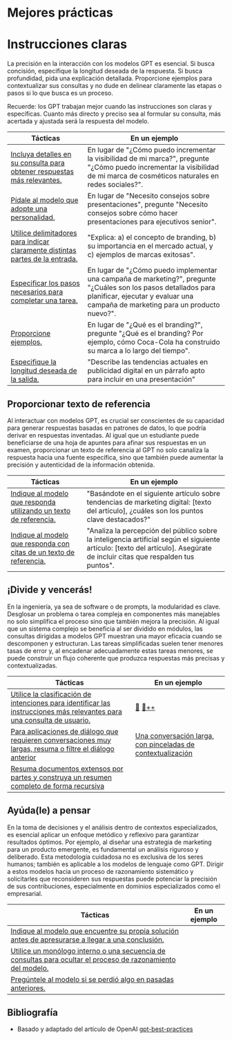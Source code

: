 # Mejores prácticas

# Instrucciones claras

La precisión en la interacción con los modelos GPT es esencial. Si busca concisión, especifique la longitud deseada de la respuesta. Si busca profundidad, pida una explicación detallada. Proporcione ejemplos para contextualizar sus consultas y no dude en delinear claramente las etapas o pasos si lo que busca es un proceso. 

Recuerde: los GPT trabajan mejor cuando las instrucciones son claras y específicas. Cuanto más directo y preciso sea al formular su consulta, más acertada y ajustada será la respuesta del modelo.

|Tácticas|En un ejemplo|
|-|-|
[Incluya detalles en su consulta para obtener respuestas más relevantes.](incluyaDetalles.md)|En lugar de "¿Cómo puedo incrementar la visibilidad de mi marca?", pregunte "¿Cómo puedo incrementar la visibilidad de mi marca de cosméticos naturales en redes sociales?".
[Pídale al modelo que adopte una personalidad.](adoptarPersonalidad.md)|En lugar de "Necesito consejos sobre presentaciones", pregunte "Necesito consejos sobre cómo hacer presentaciones para ejecutivos senior".
[Utilice delimitadores para indicar claramente distintas partes de la entrada.](useDelimitadores.md)|"Explica: a) el concepto de branding, b) su importancia en el mercado actual, y c) ejemplos de marcas exitosas".
[Especificar los pasos necesarios para completar una tarea.](especificarPasos.md)|En lugar de "¿Cómo puedo implementar una campaña de marketing?", pregunte "¿Cuáles son los pasos detallados para planificar, ejecutar y evaluar una campaña de marketing para un producto nuevo?".
[Proporcione ejemplos.](proporcioneEjemplos.md)|En lugar de "¿Qué es el branding?", pregunte "¿Qué es el branding? Por ejemplo, cómo Coca-Cola ha construido su marca a lo largo del tiempo".
[Especifique la longitud deseada de la salida.](expliciteLongitudRespuesta.md)|"Describe las tendencias actuales en publicidad digital en un párrafo apto para incluir en una presentación"

## Proporcionar texto de referencia

Al interactuar con modelos GPT, es crucial ser conscientes de su capacidad para generar respuestas basadas en patrones de datos, lo que podría derivar en respuestas inventadas. Al igual que un estudiante puede beneficiarse de una hoja de apuntes para afinar sus respuestas en un examen, proporcionar un texto de referencia al GPT no solo canaliza la respuesta hacia una fuente específica, sino que también puede aumentar la precisión y autenticidad de la información obtenida.

|Tácticas|En un ejemplo|
|-|-|
[Indique al modelo que responda utilizando un texto de referencia.](usoTextoReferencia.md)|"Basándote en el siguiente artículo sobre tendencias de marketing digital: [texto del artículo], ¿cuáles son los puntos clave destacados?"
[Indique al modelo que responda con citas de un texto de referencia.](pideReferencias.md)|"Analiza la percepción del público sobre la inteligencia artificial según el siguiente artículo: [texto del artículo]. Asegúrate de incluir citas que respalden tus puntos".

## ¡Divide y vencerás!

En la ingeniería, ya sea de software o de prompts, la modularidad es clave. Desglosar un problema o tarea compleja en componentes más manejables no solo simplifica el proceso sino que también mejora la precisión. Al igual que un sistema complejo se beneficia al ser dividido en módulos, las consultas dirigidas a modelos GPT muestran una mayor eficacia cuando se descomponen y estructuran. Las tareas simplificadas suelen tener menores tasas de error y, al encadenar adecuadamente estas tareas menores, se puede construir un flujo coherente que produzca respuestas más precisas y contextualizadas.

|Tácticas|En un ejemplo|
|-|-|
[Utilice la clasificación de intenciones para identificar las instrucciones más relevantes para una consulta de usuario.](clasificacionIntenciones.md)|[📓](https://chat.openai.com/share/77cb68d8-b28e-4c75-8428-5188e4ca0200) [📓++](https://docs.google.com/spreadsheets/d/1oWpOuF7evbS-DvUj8ba2zpBMItXarUdcsWA51p4AaeA/edit?usp=sharing)
[Para aplicaciones de diálogo que requieren conversaciones muy largas, resuma o filtre el diálogo anterior](repasoDeVezEnCuando.md)|[Una conversación larga, con pinceladas de contextualización](https://chat.openai.com/share/b175c472-3421-4be3-b270-aa8df5172557)
[Resuma documentos extensos por partes y construya un resumen completo de forma recursiva](resumenDeResumen.md)|

## Ayúda(le) a pensar

En la toma de decisiones y el análisis dentro de contextos especializados, es esencial aplicar un enfoque metódico y reflexivo para garantizar resultados óptimos. Por ejemplo, al diseñar una estrategia de marketing para un producto emergente, es fundamental un análisis riguroso y deliberado. Esta metodología cuidadosa no es exclusiva de los seres humanos; también es aplicable a los modelos de lenguaje como GPT. Dirigir a estos modelos hacia un proceso de razonamiento sistemático y solicitarles que reconsideren sus respuestas puede potenciar la precisión de sus contribuciones, especialmente en dominios especializados como el empresarial.

|Tácticas|En un ejemplo|
|-|-|
[Indique al modelo que encuentre su propia solución antes de apresurarse a llegar a una conclusión.](piensaGPT.md)|
[Utilice un monólogo interno o una secuencia de consultas para ocultar el proceso de razonamiento del modelo.](razonaGPT.md)|
[Pregúntele al modelo si se perdió algo en pasadas anteriores.](repasaGPT.md)|

## Bibliografía

- Basado y adaptado del artículo de OpenAI [gpt-best-practices](https://platform.openai.com/docs/guides/gpt-best-practices) 

